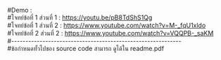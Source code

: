 #Demo : <br />
#โจทย์ข้อที่ 1 ส่วนที่ 1 : https://youtu.be/pB8TdShS1Qg <br />
#โจทย์ข้อที่ 1 ส่วนที่ 2 : https://www.youtube.com/watch?v=M-_fqU1xldo <br />
#โจทย์ข้อที่ 2 ส่วนที่ 2 : https://www.youtube.com/watch?v=VQQPB-_saKM  <br />
#------------------------------------------------------------  <br />
#ข้อกำหนดทั้วไปของ source code สามารถ ดูได้ใน readme.pdf<br />
